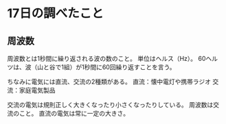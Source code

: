 # 17日の調べたこと

## 周波数

周波数とは1秒間に繰り返される波の数のこと。
単位はヘルス（Hz）。
60ヘルツは、波（山と谷で1組）が1秒間に60回繰り返すことを言う。

ちなみに電気には直流、交流の2種類がある。
直流：懐中電灯や携帯ラジオ
交流：家庭電気製品

交流の電気は規則正しく大きくなったり小さくなったりしている。
周波数は交流のこと。
直流の電気は常に一定の大きさ。


